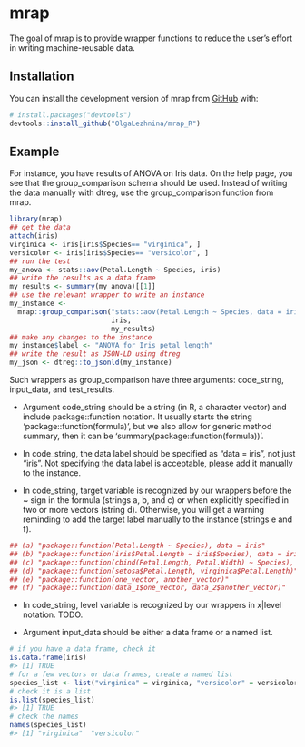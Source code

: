 
<!-- README.md is generated from README.Rmd. Please edit that file -->

# mrap

<!-- badges: start -->
<!-- badges: end -->

The goal of mrap is to provide wrapper functions to reduce the user’s
effort in writing machine-reusable data.

## Installation

You can install the development version of mrap from
[GitHub](https://github.com/) with:

``` r
# install.packages("devtools")
devtools::install_github("OlgaLezhnina/mrap_R")
```

## Example

For instance, you have results of ANOVA on Iris data. On the help page,
you see that the group_comparison schema should be used. Instead of
writing the data manually with dtreg, use the group_comparison function
from mrap.

``` r
library(mrap)
## get the data
attach(iris)
virginica <- iris[iris$Species== "virginica", ]
versicolor <- iris[iris$Species== "versicolor", ]
## run the test
my_anova <- stats::aov(Petal.Length ~ Species, iris)
## write the results as a data frame
my_results <- summary(my_anova)[[1]]
## use the relevant wrapper to write an instance
my_instance <-
  mrap::group_comparison("stats::aov(Petal.Length ~ Species, data = iris)",
                         iris,
                         my_results)
## make any changes to the instance
my_instance$label <- "ANOVA for Iris petal length"
## write the result as JSON-LD using dtreg
my_json <- dtreg::to_jsonld(my_instance)
```

Such wrappers as group_comparison have three arguments: code_string,
input_data, and test_results.

- Argument code_string should be a string (in R, a character vector) and
  include package::function notation. It usually starts the string
  ‘package::function(formula)’, but we also allow for generic method
  summary, then it can be ‘summary(package::function(formula))’.

- In code_string, the data label should be specified as “data = iris”,
  not just “iris”. Not specifying the data label is acceptable, please
  add it manually to the instance.

- In code_string, target variable is recognized by our wrappers before
  the ~ sign in the formula (strings a, b, and c) or when explicitly
  specified in two or more vectors (string d). Otherwise, you will get a
  warning reminding to add the target label manually to the instance
  (strings e and f).

``` r
## (a) "package::function(Petal.Length ~ Species), data = iris"
## (b) "package::function(iris$Petal.Length ~ iris$Species), data = iris"
## (c) "package::function(cbind(Petal.Length, Petal.Width) ~ Species), data = iris"
## (d) "package::function(setosa$Petal.Length, virginica$Petal.Length)"
## (e) "package::function(one_vector, another_vector)"
## (f) "package::function(data_1$one_vector, data_2$another_vector)"
```

- In code_string, level variable is recognized by our wrappers in
  x\|level notation. TODO.

- Argument input_data should be either a data frame or a named list.

``` r
# if you have a data frame, check it
is.data.frame(iris)
#> [1] TRUE
# for a few vectors or data frames, create a named list
species_list <- list("virginica" = virginica, "versicolor" = versicolor)
# check it is a list
is.list(species_list)
#> [1] TRUE
# check the names
names(species_list)
#> [1] "virginica"  "versicolor"
```

